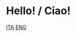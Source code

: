 # Hello! / Ciao!
[ITA](https://github.com/redtyyt/lancemodpacks/blob/main/ITA%20README.md)
[ENG](https://github.com/redtyyt/lancemodpacks/blob/main/ENG%20README.md)
